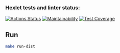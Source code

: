 ### Hexlet tests and linter status:
[![Actions Status](https://github.com/leonidbatoshkin/java-project-71/workflows/hexlet-check/badge.svg)](https://github.com/leonidbatoshkin/java-project-71/actions)
[![Maintainability](https://api.codeclimate.com/v1/badges/054ee6a6bead558e3b25/maintainability)](https://codeclimate.com/github/leonidbatoshkin/java-project-71/maintainability)
[![Test Coverage](https://api.codeclimate.com/v1/badges/054ee6a6bead558e3b25/test_coverage)](https://codeclimate.com/github/leonidbatoshkin/java-project-71/test_coverage)

## Run
```sh
make run-dist
```

